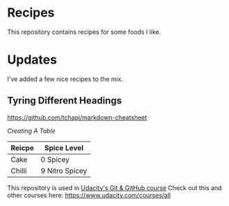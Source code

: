 # Recipes

This repository contains recipes for some foods I like.

# Updates
I've added a few nice recipes to the mix. 

## Tyring Different Headings ##
https://github.com/tchapi/markdown-cheatsheet

_Creating A Table_

Reicpe        | Spice Level
------------- | -------------
Cake          | 0 Spicey
Chilli        | 9 Nitro Spicey



This repository is used in [Udacity's Git & GitHub course](https://www.udacity.com/course/how-to-use-git-and-github--ud775)
Check out this and other courses here: https://www.udacity.com/courses/all
